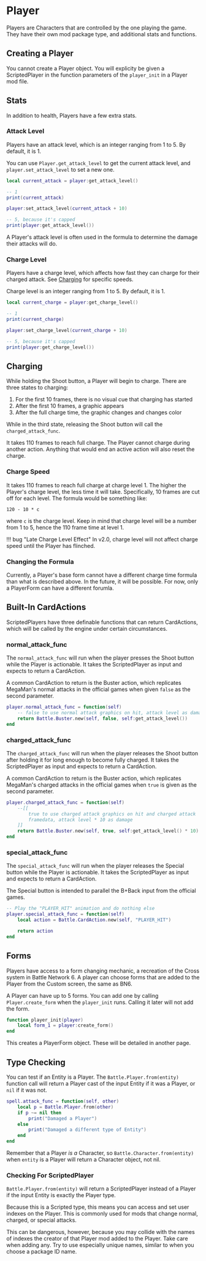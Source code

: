 # Player

Players are Characters that are controlled by the one playing the game. 
They have their own mod package type, and additional stats and functions.

## Creating a Player

You cannot create a Player object. You will explicity be given a ScriptedPlayer
in the function parameters of the `player_init` in a Player mod file.

## Stats

In addition to health, Players have a few extra stats.

### Attack Level

Players have an attack level, which is an integer ranging from 1 to 5. By default, 
it is 1.

You can use `Player.get_attack_level` to get the current attack level, and 
`player.set_attack_level` to set a new one. 

```lua
local current_attack = player:get_attack_level()

-- 1
print(current_attack)

player:set_attack_level(current_attack + 10)

-- 5, because it's capped
print(player:get_attack_level())
```

A Player's attack level is often used in the formula to determine the damage their 
attacks will do.

### Charge Level

Players have a charge level, which affects how fast they can charge for their charged attack.
See [Charging](#charging) for specific speeds.

Charge level is an integer ranging from 1 to 5. By default, it is 1.

```lua
local current_charge = player:get_charge_level()

-- 1
print(current_charge)

player:set_charge_level(current_charge + 10)

-- 5, because it's capped
print(player:get_charge_level())
```

## Charging

While holding the Shoot button, a Player will begin to charge. There are three states 
to charging:

1. For the first 10 frames, there is no visual cue that charging has started
2. After the first 10 frames, a graphic appears
3. After the full charge time, the graphic changes and changes color

While in the third state, releasing the Shoot button will call the `charged_attack_func`.
 
It takes 110 frames to reach full charge. The Player cannot charge during another action.
Anything that would end an active action will also reset the charge. 

### Charge Speed

It takes 110 frames to reach full charge at charge level 1. The higher the Player's charge
level, the less time it will take. Specifically, 10 frames are cut off for each level. The 
formula would be something like:

`120 - 10 * c`

where `c` is the charge level. Keep in mind that charge level will be a number from 1 to 5, 
hence the 110 frame time at level 1.

!!! bug "Late Charge Level Effect"
    In v2.0, charge level will not affect charge speed until the Player has flinched.

### Changing the Formula

Currently, a Player's base form cannot have a different charge time formula than what is 
described above. In the future, it will be possible. For now, only a PlayerForm can have 
a different forumla.

## Built-In CardActions

ScriptedPlayers have three definable functions that can return CardActions, which 
will be called by the engine under certain circumstances.

### normal_attack_func

The `normal_attack_func` will run when the player presses the Shoot button 
while the Player is actionable. It takes the ScriptedPlayer as input and expects 
to return a CardAction.

A common CardAction to return is the Buster action, which replicates MegaMan's 
normal attacks in the official games when given `false` as the second parameter.

```lua
player.normal_attack_func = function(self)
    -- false to use normal attack graphics on hit, attack level as damage
    return Battle.Buster.new(self, false, self:get_attack_level())
end
```

### charged_attack_func

The `charged_attack_func` will run when the player releases the Shoot button after 
holding it for long enough to become fully charged. It takes the ScriptedPlayer as 
input and expects to return a CardAction.

A common CardAction to return is the Buster action, which replicates MegaMan's 
charged attacks in the official games when `true` is given as the second parameter.

```lua
player.charged_attack_func = function(self)
    --[[
        true to use charged attack graphics on hit and charged attack
        framedata, attack level * 10 as damage
    ]]
    return Battle.Buster.new(self, true, self:get_attack_level() * 10)
end
```

### special_attack_func

The `special_attack_func` will run when the player releases the Special button 
while the Player is actionable. It takes the ScriptedPlayer as input and expects 
to return a CardAction. 

The Special button is intended to parallel the B+Back input from the official 
games. 

```lua
-- Play the "PLAYER_HIT" animation and do nothing else
player.special_attack_func = function(self)
    local action = Battle.CardAction.new(self, "PLAYER_HIT")

    return action
end
```

## Forms

Players have access to a form changing mechanic, a recreation of the Cross system 
in Battle Network 6. A player can choose forms that are added to the Player from the 
Custom screen, the same as BN6.

A Player can have up to 5 forms. You can add one by calling `Player.create_form` 
when the `player_init` runs. Calling it later will not add the form.

```lua
function player_init(player)
    local form_1 = player:create_form()
end
```

This creates a PlayerForm object. These will be detailed in another page.

## Type Checking

You can test if an Entity is a Player. The `Battle.Player.from(entity)` function 
call will return a Player cast of the input Entity if it was a Player, or `nil` 
if it was not.

```lua
spell.attack_func = function(self, other)
    local p = Battle.Player.from(other)
    if p ~= nil then 
        print("Damaged a Player")
    else
        print("Damaged a different type of Entity")
    end
end
```

Remember that a Player *is a* Character, so `Battle.Character.from(entity)` when 
`entity` is a Player will return a Character object, not nil.

### Checking For ScriptedPlayer

`Battle.Player.from(entity)` will return a ScriptedPlayer instead of a Player if 
the input Entity is exactly the Player type.

Because this is a Scripted type, this means you can access and set user indexes 
on the Player. This is commonly used for mods that change normal, charged, or 
special attacks.

This can be dangerous, however, because you may collide with the names of indexes 
the creator of that Player mod added to the Player. Take care when adding any. 
Try to use especially unique names, similar to when you choose a package ID name.